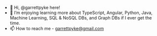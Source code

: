 - 👋 Hi, @garrettpyke here!
- 🌱 I’m enjoying learning more about TypeScript, Angular, Python, Java, Machine Learning, SQL & NoSQL DBs, and Graph DBs if I ever get the time.
- 📫 How to reach me - garrettpyke@gmail.com
